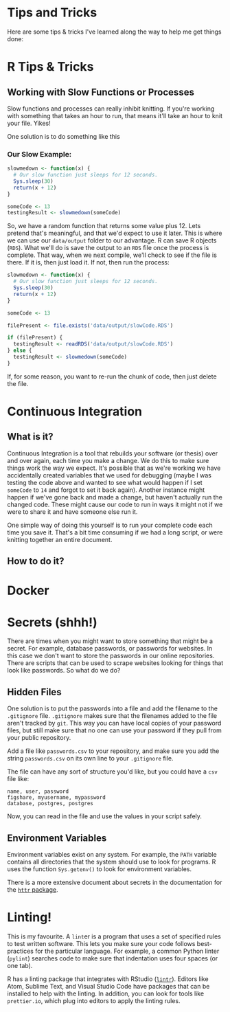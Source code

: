 # Tips and Tricks

Here are some tips & tricks I've learned along the way to help me get things done:

# R Tips & Tricks

## Working with Slow Functions or Processes

Slow functions and processes can really inhibit knitting. If you're working with something that takes an hour to run, that means it'll take an hour to knit your file. Yikes!

One solution is to do something like this

### Our Slow Example:

```r
slowmedown <- function(x) {
  # Our slow function just sleeps for 12 seconds.
  Sys.sleep(30)
  return(x + 12)
}

someCode <- 13
testingResult <- slowmedown(someCode)
```

So, we have a random function that returns some value plus 12\. Lets pretend that's meaningful, and that we'd expect to use it later. This is where we can use our `data/output` folder to our advantage. R can save R objects (`RDS`). What we'll do is save the output to an `RDS` file once the process is complete. That way, when we next compile, we'll check to see if the file is there. If it is, then just load it. If not, then run the process:

```r
slowmedown <- function(x) {
  # Our slow function just sleeps for 12 seconds.
  Sys.sleep(30)
  return(x + 12)
}

someCode <- 13

filePresent <- file.exists('data/output/slowCode.RDS')

if (filePresent) {
  testingResult <- readRDS('data/output/slowCode.RDS')
} else {
  testingResult <- slowmedown(someCode)
}
```

If, for some reason, you want to re-run the chunk of code, then just delete the file.

# Continuous Integration

## What is it?

Continuous Integration is a tool that rebuilds your software (or thesis) over and over again, each time you make a change. We do this to make sure things work the way we expect. It's possible that as we're working we have accidentally created variables that we used for debugging (maybe I was testing the code above and wanted to see what would happen if I set `someCode` to `14` and forgot to set it back again). Another instance might happen if we've gone back and made a change, but haven't actually run the changed code. These might cause our code to run in ways it might not if we were to share it and have someone else run it.

One simple way of doing this yourself is to run your complete code each time you save it. That's a bit time consuming if we had a long script, or were knitting together an entire document.

## How to do it?

# Docker

# Secrets (shhh!)

There are times when you might want to store something that might be a secret. For example, database passwords, or passwords for websites. In this case we don't want to store the passwords in our online repositories. There are scripts that can be used to scrape websites looking for things that look like passwords. So what do we do?

## Hidden Files

One solution is to put the passwords into a file and add the filename to the `.gitignore` file. `.gitignore` makes sure that the filenames added to the file aren't tracked by `git`. This way you can have local copies of your password files, but still make sure that no one can use your password if they pull from your public repository.

Add a file like `passwords.csv` to your repository, and make sure you add the string `passwords.csv` on its own line to your `.gitignore` file.

The file can have any sort of structure you'd like, but you could have a `csv` file like:

```csv
name, user, password
figshare, myusername, mypassword
database, postgres, postgres
```

Now, you can read in the file and use the values in your script safely.

## Environment Variables

Environment variables exist on any system. For example, the `PATH` variable contains all directories that the system should use to look for programs. R uses the function `Sys.getenv()` to look for environment variables.

There is a more extensive document about secrets in the documentation for the [`httr` package](https://cran.r-project.org/web/packages/httr/vignettes/secrets.html).

# Linting!

This is my favourite. A `lint`er is a program that uses a set of specified rules to test written software. This lets you make sure your code follows best-practices for the particular language. For example, a common Python linter (`pylint`) searches code to make sure that indentation uses four spaces (or one tab).

R has a linting package that integrates with RStudio ([`lintr`](https://cran.r-project.org/web/packages/lintr/index.html)). Editors like Atom, Sublime Text, and Visual Studio Code have packages that can be installed to help with the linting. In addition, you can look for tools like `prettier.io`, which plug into editors to apply the linting rules.
